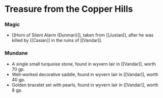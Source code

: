 # Treasure from the Copper Hills

### Magic 

- [[Horn of Silent Alarm (Dunmari)]], taken from [[Justan]], after he was killed by [[Casian]] in the ruins of [[Vandar]]. 

### Mundane

- A single small turquoise stone, found in wyvern lair in [[Vandar]], worth 70 gp.
- Well-worked decorative saddle, found in wyvern lair in [[Vandar]], worth 40 gp.
- Golden bracelet set with pearls, found in wyvern lair in [[Vandar]], worth 8 gp. 